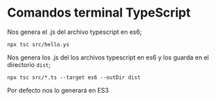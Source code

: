# Comandos terminal TypeScript
Nos genera el .js del archivo typescript en es6;

```
npx tsc src/hello.ys
```

Nos genera los .js del los archivos typescript en es6 y los guarda en el directorio ```dist```;
```
npx tsc src/*.ts --target es6 --outDir dist
```

Por defecto nos lo generará en ES3
